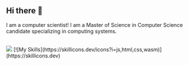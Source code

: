 ## Hi there 👋

I am a computer scientist! I am a Master of Science in Computer Science candidate specializing in computing systems.

<br />
<img src="https://skillicons.dev/icons?i=c,cpp,java,html,css" />
[![My Skills](https://skillicons.dev/icons?i=js,html,css,wasm)](https://skillicons.dev)
